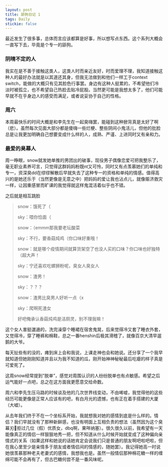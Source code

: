```yaml
---
layout: post
title: 舔狗日记 1
tags: Daily
stickie: false
---
```


最近发生了很多事，总体而言应该都算是好事，所以想写点东西。这个系列大概会一直写下去，毕竟是个专一的舔狗。

### 阴晴不定的人
我实在是不善于接触这类人，这类人时而亲近友好，时而爱理不理，我知道接触这种人的最好办法就是以其道还其身，但我无法做到和他们一样工于context switch，能做的大概只有见其脸色行事罢。身边有这种人挺累的，不希望他们冷淡时被孤立，也不希望自己热脸去贴冷屁股。当然更可能是我想太多了，他们可能早就不在乎身边人的感受而满足，或者说妥协于自己的性格。

### 周六
本周最快乐的时间大概是和李先生在一起臭嗨罢，能碰到这种掀背真是太好了啊（悲）。虽然每次见面大部分都是傻嗨一些烂梗、整些阴间小鬼活儿，但他的批脸总是让我更加明确自己想要变成什么样的人，成熟、严谨、上进同时又有亲和力。

### 最爱的臭幕人
周一睁眼，snow就发她单推的男团出的破事，现役男子偶像恋爱可把我整乐了，毫无职业素养可言，只觉得这群妈妈粉既nt又可怜，同时又有点羡慕她们的单纯和专一，资深臭dd在缪缪解散后早就失去了这种专一的资格和单纯的情感。值得高兴的是她还乐于（当然更像是无意之中）把妈妈的爱让我也沾点儿，就像赈济救灾一样，让因重感冒而旷课的我觉得就这样鬼混活着似乎也不错。

之后就是相互跳脸

> snow：饿死了（
>
> sky：喂你恰面（
>
> snow：（emmm那我要老坛酸菜
>
> sky：不行，要香菇炖鸡（你口味好重哦！
>
> snow：就是哪个疫情期间就算货架空了也没人买的口味？你口味也好独特（超大声！
>
> sky：宁还喜欢吃螺狮粉呢，臭女人臭女人
>
> snow：渣男！
>
> sky：？？？
>
> snow：渣男比臭男人好听一点（x
>
> sky：爬啊死渣女
>
> 好吧俺承认香菇炖鸡是洁厕灵，别不理我嘛！

这个女人害挺邋遢的，洗完澡穿个睡裙在宿舍鬼晃，后来觉得冷又套了睡衣外套，又觉得冷，穿了睡裤和棉鞋，总之一番henshin后极其滑稽了，就像百京大清早遛鹅的大爷。

每天扯些有的没的，瘫到床上会和我说，上课走神也会和她说。还分享了一个我早就知道但她刚刚知道并且以为我不知道的瓜，刚开始神神秘秘最后吃瘪的样子真是可爱死了。

这周snow经常提到“脱单”，感觉对周围认识的人纷纷脱单也有点敏感。希望之后运气能好一点吧，总之在这方面我更愿意交给命数。

周六和李先生压马路的时候谈及他的几次世界线变动，不由唏嘘，我觉得他的这些经历可能更像是正常人应该有的吧，有白月光的遗憾，也有正在着手搭建的大厦（大嘘）。

从去年我们终于不在一个坐标系开始，我就想我对她的感情到底是什么样的。情侣？我们早就没有了那种新鲜感，也没有明面上互相负责的想法（虽然因为这个臭幕刃👴拒过几位（假）优质女，dbq啊，果咩纳塞）。很久很久以前，我希望有一天能像真正的情侣一样狠狠地秀一把，但不知道从什么时候开始就变成了这种偏向亲情式的关系（如果这样和她说的话她肯定会说我们只是普通的朋友啊吧啦吧啦，但在我心里至少是亲情多于朋友或者情侣间的情感的，随她罢）。我记得她高一时说她很羡慕那种老夫老妻式的感情，我想我也是。虽然一般情侣那种棉花糖一样的缠绵可能不会再有了，但古巴糖何尝不是一番风味呢。
